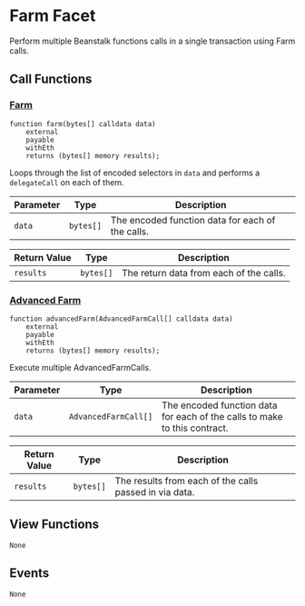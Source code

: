 # Farm Facet

Perform multiple Beanstalk functions calls in a single transaction using Farm calls. 

## Call Functions

### [Farm](https://github.com/BeanstalkFarms/Beanstalk/blob/fd132ae4eda02e502441c3d28d04ad2c21b4e339/protocol/contracts/farm/facets/FarmFacet.sol#L35)

```solidity
function farm(bytes[] calldata data)
    external
    payable
    withEth
    returns (bytes[] memory results);
```

Loops through the list of encoded selectors in `data` and performs a `delegateCall` on each of them.

| Parameter | Type      | Description                                      |
|-----------|-----------|--------------------------------------------------|
| `data`    | `bytes[]` | The encoded function data for each of the calls. |

| Return Value | Type      | Description                             |
|--------------|-----------|-----------------------------------------|
| `results`    | `bytes[]` | The return data from each of the calls. |

### [Advanced Farm](https://github.com/BeanstalkFarms/Beanstalk/blob/fd132ae4eda02e502441c3d28d04ad2c21b4e339/protocol/contracts/farm/facets/FarmFacet.sol#L53)

```solidity
function advancedFarm(AdvancedFarmCall[] calldata data)
    external
    payable
    withEth
    returns (bytes[] memory results);
```

Execute multiple AdvancedFarmCalls.

| Parameter | Type                 | Description                                                               |
|-----------|----------------------|---------------------------------------------------------------------------|
| `data`    | `AdvancedFarmCall[]` | The encoded function data for each of the calls to make to this contract. |

| Return Value | Type      | Description                                            |
|--------------|-----------|--------------------------------------------------------|
| `results`    | `bytes[]` | The results from each of the calls passed in via data. |

## View Functions

```
None
```

## Events

```
None
```
